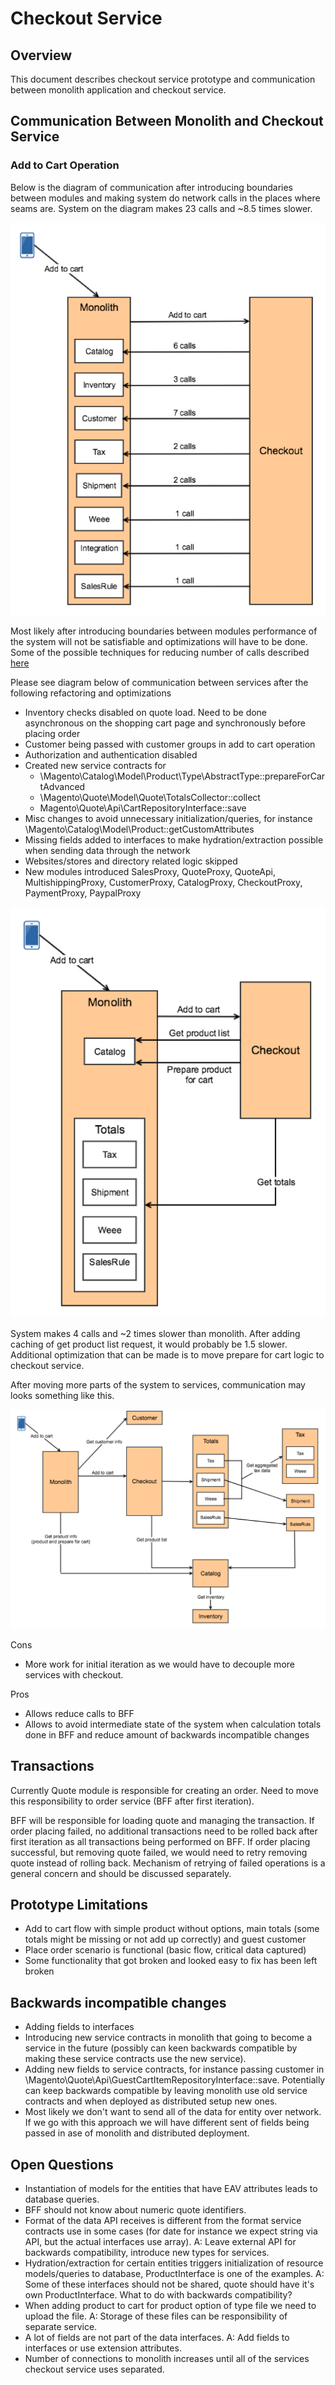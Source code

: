# Checkout Service

## Overview

This document describes checkout service prototype and communication between monolith application and checkout service.

## Communication Between Monolith and Checkout Service

### Add to Cart Operation

Below is the diagram of communication after introducing boundaries between modules and making system do network calls in the places where seams are. System on the diagram makes 23 calls and ~8.5 times slower.

![Current state](checkout-service/add-to-cart-current-state.png)

Most likely after introducing boundaries between modules performance of the system will not be satisfiable and optimizations will have to be done. Some of the possible techniques for reducing number of calls described [here](https://github.com/magento/architecture/blob/6b60580f17be4e015229d9c0f0228d789aa3269c/design-documents/services-decomposition-guidelines.md)

Please see diagram below of communication between services after the following refactoring and optimizations
* Inventory checks disabled on quote load. Need to be done asynchronous on the shopping cart page and synchronously before placing order
* Customer being passed with customer groups in add to cart operation
* Authorization and authentication disabled
* Created new service contracts for
    * \Magento\Catalog\Model\Product\Type\AbstractType::prepareForCartAdvanced
    * \Magento\Quote\Model\Quote\TotalsCollector::collect
    * Magento\Quote\Api\CartRepositoryInterface::save
* Misc changes to avoid unnecessary initialization/queries, for instance \Magento\Catalog\Model\Product::getCustomAttributes
* Missing fields added to interfaces to make hydration/extraction possible when sending data through the network
* Websites/stores and directory related logic skipped
* New modules introduced SalesProxy, QuoteProxy, QuoteApi, MultishippingProxy, CustomerProxy, CatalogProxy, CheckoutProxy, PaymentProxy, PaypalProxy

![First iteration](checkout-service/add-to-cart-first-iteration.png)

System makes 4 calls and ~2 times slower than monolith. After adding caching of get product list request, it would probably be 1.5 slower. Additional optimization that can be made is to move prepare for cart logic to checkout service.

After moving more parts of the system to services, communication may looks something like this.

![Apply more decomposition](checkout-service/add-to-cart-apply-more-decomposition.png)

Cons
* More work for initial iteration as we would have to decouple more services with checkout.

Pros
* Allows reduce calls to BFF
* Allows to avoid intermediate state of the system when calculation totals done in BFF and reduce amount of backwards incompatible changes

## Transactions

Currently Quote module is responsible for creating an order. Need to move this responsibility to order service (BFF after first iteration).

BFF will be responsible for loading quote and managing the transaction. If order placing failed, no additional transactions need to be rolled back after first iteration as all transactions being performed on BFF. If order placing successful, but  removing quote failed, we would need to retry removing quote instead of rolling back. Mechanism of retrying of failed operations is a general concern and should be discussed separately.

## Prototype Limitations

* Add to cart flow with simple product without options, main totals (some totals might be missing or not add up correctly) and guest customer
* Place order scenario is functional (basic flow, critical data captured)
* Some functionality that got broken and looked easy to fix has been left broken

## Backwards incompatible changes

* Adding fields to interfaces
* Introducing new service contracts in monolith that going to become a service in the future (possibly can keen backwards compatible by making these service contracts use the new service).
* Adding new fields to service contracts, for instance passing customer in \Magento\Quote\Api\GuestCartItemRepositoryInterface::save. Potentially can keep backwards compatible by leaving monolith use old service contracts and when deployed as distributed setup new ones.
* Most likely we don't want to send all of the data for entity over network. If we go with this approach we will have different sent of fields being passed in ase of monolith and distributed deployment.

## Open Questions

* Instantiation of models for the entities that have EAV attributes leads to database queries.
* BFF should not know about numeric quote identifiers.
* Format of the data API receives is different from the format service contracts use in some cases (for date for instance we expect string via API, but the actual interfaces use array). A: Leave external API for backwards compatibility, introduce new types for services.
* Hydration/extraction for certain entities triggers initialization of resource models/queries to database, ProductInterface is one of the examples. A: Some of these interfaces should not be shared, quote should have it's own ProductInterface. What to do with backwards compatibility?
* When adding product to cart for product option of type file we need to upload the file. A: Storage of these files can be responsibility of separate service.
* A lot of fields are not part of the data interfaces. A: Add fields to interfaces or use extension attributes.
* Number of connections to monolith increases until all of the services checkout service uses separated.